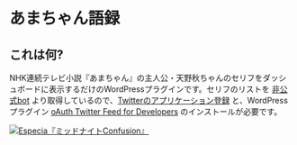# あまちゃん語録

## これは何?

NHK連続テレビ小説『あまちゃん』の主人公・天野秋ちゃんのセリフをダッシュボードに表示するだけのWordPressプラグインです。セリフのリストを [非公式bot](https://twitter.com/amachan_aki) より取得しているので、[Twitterのアプリケーション登録](https://dev.twitter.com/apps) と、WordPressプラグイン [oAuth Twitter Feed for Developers](http://wordpress.org/plugins/oauth-twitter-feed-for-developers/) のインストールが必要です。

[![Especia『ミッドナイトConfusion』](http://img.youtube.com/vi/gfjFKL2fbz4/0.jpg)](http://www.youtube.com/watch?v=gfjFKL2fbz4)
